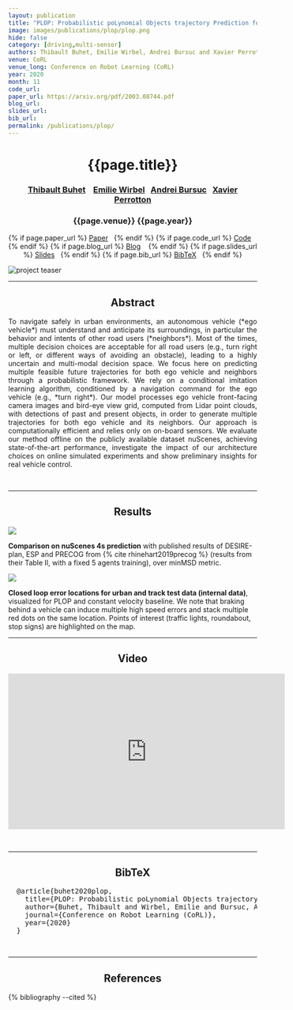 ```yaml
---
layout: publication
title: "PLOP: Probabilistic poLynomial Objects trajectory Prediction for autonomous driving"
image: images/publications/plop/plop.png
hide: false
category: [driving,multi-sensor]
authors: Thibault Buhet, Emilie Wirbel, Andrei Bursuc and Xavier Perrotton
venue: CoRL
venue_long: Conference on Robot Learning (CoRL)
year: 2020
month: 11
code_url:
paper_url: https://arxiv.org/pdf/2003.08744.pdf
blog_url:
slides_url:
bib_url:
permalink: /publications/plop/
---
```


<h1 align="center"> {{page.title}} </h1>
<!-- Simple call of authors -->
<!-- <h3 align="center"> {{page.authors}} </h3> -->
<!-- Alternatively you can add links to author pages -->
<h3 align="center"> <a href="https://scholar.google.com/citations?user=TLRo9J0AAAAJ&hl=en&oi=ao">Thibault Buhet</a> &nbsp;&nbsp; <a href="https://scholar.google.com/citations?user=Z7wRy_cAAAAJ&hl=en">Emilie Wirbel</a>&nbsp;&nbsp; <a href="https://abursuc.github.io/">Andrei Bursuc</a>&nbsp;&nbsp; <a href="https://scholar.google.com/citations?hl=en&user=PBfow1oAAAAJ">Xavier Perrotton</a></h3>


<h3 align="center"> {{page.venue}} {{page.year}} </h3>

<div align="center">
  <p>
    {% if page.paper_url %}
    <a href="{{ page.paper_url }}"><i class="far fa-file-pdf"></i> Paper</a>&nbsp;&nbsp;
    {% endif %}
    {% if page.code_url %}
    <a href="{{ page.code_url }}"><i class="fab fa-github"></i> Code</a> &nbsp;&nbsp;
    {% endif %}
    {% if page.blog_url %}
    <a href="{{ page.blog_url }}"><i class="fab fa-blogger"></i> Blog</a> &nbsp;&nbsp;
    {% endif %}
    {% if page.slides_url %}
    <a href="{{ page.slides_url }}"><i class="far fa-file-pdf"></i> Slides</a>&nbsp;&nbsp;
    {% endif %}
    {% if page.bib_url %}
    <a href="{{ page.bib_url}}"><i class="far fa-file-alt"></i> BibTeX</a>&nbsp;&nbsp;
    {% endif %}
  </p>
</div>

<div class="publication-teaser">
    <img src="../../images/publications/plop/plop.png" alt="project teaser"/>
</div>


<hr>

<h2  align="center"> Abstract</h2>

<p align="justify">To navigate safely in urban environments, an autonomous vehicle (*ego vehicle*) must understand and anticipate its surroundings, in particular the behavior and intents of other road users (*neighbors*). Most of the times, multiple decision choices are acceptable for all road users (e.g., turn right or left, or different ways of avoiding an obstacle), leading to a highly uncertain and multi-modal decision space. We focus here on predicting multiple feasible future trajectories for both ego vehicle and neighbors through a probabilistic framework. We rely on a conditional imitation learning algorithm, conditioned by a navigation command for the ego vehicle (e.g., *turn right*). Our model processes ego vehicle front-facing camera images and bird-eye view grid, computed from Lidar point clouds, with detections of past and present objects, in order to generate multiple trajectories for both ego vehicle and its neighbors. Our approach is computationally efficient and relies only on on-board sensors. We evaluate our method offline on the publicly available dataset nuScenes, achieving state-of-the-art performance, investigate the impact of our architecture choices on online simulated experiments and show preliminary insights for real vehicle control.</p>

<br>
<hr>

<h2  align="center"> Results</h2>

![](../../images/publications/plop/results_nuscenes.png)
<div class="caption"><b>Comparison on nuScenes 4s prediction</b> with published results of DESIRE-plan, ESP and PRECOG from {% cite rhinehart2019precog %} (results from their Table II, with a fixed 5 agents training), over minMSD metric.
</div>

![](../../images/publications/plop/comparison_online.png)
<div class="caption"><b>Closed loop error locations for urban and track test data (internal data)</b>, visualized for PLOP and constant velocity baseline. We note that braking behind a vehicle can induce multiple high speed errors and stack multiple red dots on the same location. Points of interest (traffic lights, roundabout, stop signs) are highlighted on the map.</div>

<hr>

<h2 align="center"> Video</h2>

<p align="center">
  <iframe width="560" height="315" src="https://www.youtube.com/embed/94FwahFmc5A" frameborder="0" allow="accelerometer; autoplay; clipboard-write; encrypted-media; gyroscope; picture-in-picture" allowfullscreen align="center"></iframe>
</p>

<br>
<hr>

<h2  align="center">BibTeX</h2>
<left>
  <pre class="bibtex-box">
  @article{buhet2020plop,
    title={PLOP: Probabilistic poLynomial Objects trajectory Planning for autonomous driving},
    author={Buhet, Thibault and Wirbel, Emilie and Bursuc, Andrei and Perrotton, Xavier},
    journal={Conference on Robot Learning (CoRL)},
    year={2020}
  }</pre>
</left>

<br>

<hr>

<h2  align="center">References</h2>

{% bibliography --cited %}
